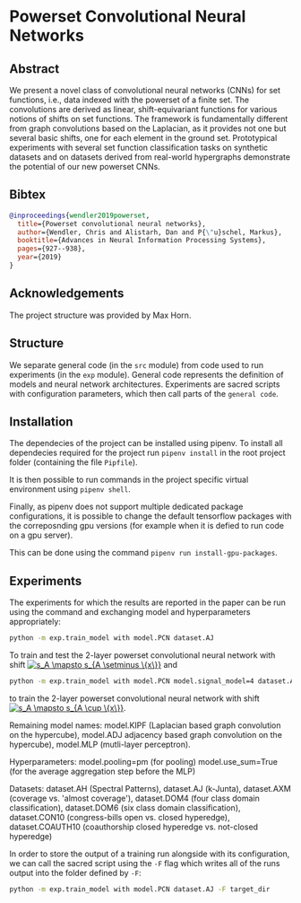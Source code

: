 # Powerset Convolutional Neural Networks

## Abstract 
We present a novel class of convolutional neural networks (CNNs) for set functions, i.e., data indexed with the powerset of a finite set. The convolutions are derived as linear, shift-equivariant functions for various notions of shifts on set functions. The framework is fundamentally different from graph convolutions based on the Laplacian, as it provides not one but several basic shifts, one for each element in the ground set. Prototypical experiments with several set function classification tasks on synthetic datasets and on datasets derived from real-world hypergraphs demonstrate the potential of our new powerset CNNs. 

## Bibtex

```bibtex
@inproceedings{wendler2019powerset,
  title={Powerset convolutional neural networks},
  author={Wendler, Chris and Alistarh, Dan and P{\"u}schel, Markus},
  booktitle={Advances in Neural Information Processing Systems},
  pages={927--938},
  year={2019}
}
```

## Acknowledgements

The project structure was provided by Max Horn.

## Structure

We separate general code (in the `src` module) from code used to run experiments
(in the `exp` module).
General code represents the definition of models and neural network architectures.
Experiments are sacred scripts with configuration parameters, which then call parts of
the `general code`.

## Installation

The dependecies of the project can be installed using pipenv.
To install all dependecies required for the project run `pipenv install` in
the root project folder (containing the file `Pipfile`).

It is then possible to run commands in the project specific virtual environment using
`pipenv shell`.

Finally, as pipenv does not support multiple dedicated package configurations, it is
possible to change the default tensorflow packages with the correposnding gpu versions
(for example when it is defied to run code on a gpu server).

This can be done using the command `pipenv run install-gpu-packages`.


## Experiments

The experiments for which the results are reported in the paper can be run using the command and exchanging model and
hyperparameters appropriately:

```bash
python -m exp.train_model with model.PCN dataset.AJ
```
To train and test the 2-layer powerset convolutional neural network with shift <a href="https://www.codecogs.com/eqnedit.php?latex=s_A&space;\mapsto&space;s_{A&space;\setminus&space;\{x\}}" target="_blank"><img src="https://latex.codecogs.com/gif.latex?s_A&space;\mapsto&space;s_{A&space;\setminus&space;\{x\}}" title="s_A \mapsto s_{A \setminus \{x\}}" /></a> and
```bash
python -m exp.train_model with model.PCN model.signal_model=4 dataset.AJ
```
to train the 2-layer powerset convolutional neural network with shift <a href="https://www.codecogs.com/eqnedit.php?latex=s_A&space;\mapsto&space;s_{A&space;\cup&space;\{x\}}" target="_blank"><img src="https://latex.codecogs.com/gif.latex?s_A&space;\mapsto&space;s_{A&space;\cup&space;\{x\}}" title="s_A \mapsto s_{A \cup \{x\}}" /></a>.

Remaining model names: model.KIPF (Laplacian based graph convolution on the hypercube), model.ADJ
adjacency based graph convolution on the hypercube), model.MLP (mutli-layer perceptron).

Hyperparameters: model.pooling=pm (for pooling)
model.use_sum=True (for the average aggregation step before the MLP)

Datasets: dataset.AH (Spectral Patterns), dataset.AJ (k-Junta), dataset.AXM (coverage vs. 'almost coverage'),
dataset.DOM4 (four class domain classification), dataset.DOM6 (six class domain classification),
dataset.CON10 (congress-bills open vs. closed hyperedge), dataset.COAUTH10 (coauthorship closed hyperedge vs.
not-closed hyperedge)

In order to store the output of a training run alongside with its configuration,
we can call the sacred script using the `-F` flag which writes all of the runs output into
the folder defined by `-F`:
```bash
python -m exp.train_model with model.PCN dataset.AJ -F target_dir
```


